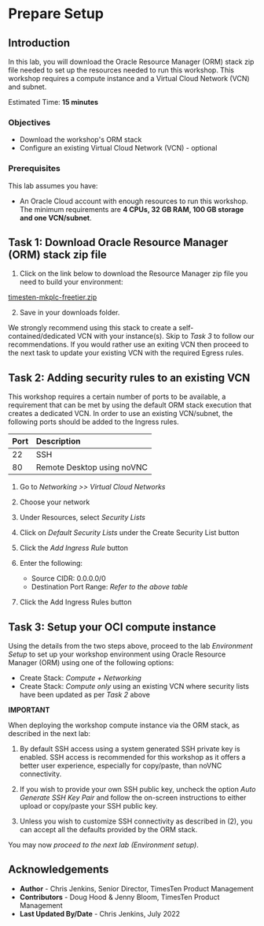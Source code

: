 # Prepare Setup

## Introduction

In this lab, you will download the Oracle Resource Manager (ORM) stack zip file needed to set up the resources needed to run this workshop. This workshop requires a compute instance and a Virtual Cloud Network (VCN) and subnet.

Estimated Time: **15 minutes**

### Objectives

-   Download the workshop's ORM stack
-   Configure an existing Virtual Cloud Network (VCN) - optional

### Prerequisites

This lab assumes you have:

- An Oracle Cloud account with enough resources to run this workshop. The minimum requirements are **4 CPUs, 32 GB RAM, 100 GB storage and one VCN/subnet**.

## Task 1: Download Oracle Resource Manager (ORM) stack zip file

1.  Click on the link below to download the Resource Manager zip file you need to build your environment:

 [timesten-mkplc-freetier.zip](https://objectstorage.us-ashburn-1.oraclecloud.com/p/47ShQ4Xe1mUQOSeXXJGUL1zM1jYfYXR1YNJTIH0jTDHRYzsZjR5UQx37cCSXsxdt/n/natdsecurity/b/stack/o/timesten-mkplc-freetier.zip)

2.  Save in your downloads folder.

We strongly recommend using this stack to create a self-contained/dedicated VCN with your instance(s). Skip to *Task 3* to follow our recommendations. If you would rather use an exiting VCN then proceed to the next task to update your existing VCN with the required Egress rules.

## Task 2: Adding security rules to an existing VCN

This workshop requires a certain number of ports to be available, a requirement that can be met by using the default ORM stack execution that creates a dedicated VCN. In order to use an existing VCN/subnet, the following ports should be added to the Ingress rules.

| Port           |Description                            |
| :------------- | :------------------------------------ |
| 22             | SSH                                   |
| 80             | Remote Desktop using noVNC            |


1.  Go to *Networking >> Virtual Cloud Networks*

2.  Choose your network

3.  Under Resources, select *Security Lists*

4.  Click on *Default Security Lists* under the Create Security List button

5.  Click the *Add Ingress Rule* button

6.  Enter the following:
    - Source CIDR: 0.0.0.0/0
    - Destination Port Range: *Refer to the above table*

7.  Click the Add Ingress Rules button

## Task 3: Setup your OCI compute instance

Using the details from the two steps above, proceed to the lab *Environment Setup* to set up your workshop environment using Oracle Resource Manager (ORM) using one of the following options:

  -  Create Stack:  *Compute + Networking*
  -  Create Stack:  *Compute only* using an existing VCN where security lists have been updated as per *Task 2* above

**IMPORTANT**

When deploying the workshop compute instance via the ORM stack, as described in the next lab:

1. By default SSH access using a system generated SSH private key is enabled. SSH access is recommended for this workshop as it offers a better user experience, especially for copy/paste, than noVNC connectivity.

2. If you wish to provide your own SSH public key, uncheck the option *Auto Generate SSH Key Pair* and follow the on-screen instructions to either upload or copy/paste your SSH public key.  

3. Unless you wish to customize SSH connectivity as described in (2), you can accept all the defaults provided by the ORM stack.

You may now *proceed to the next lab (Environment setup)*.

## Acknowledgements

* **Author** - Chris Jenkins, Senior Director, TimesTen Product Management
* **Contributors** -  Doug Hood & Jenny Bloom, TimesTen Product Management
* **Last Updated By/Date** - Chris Jenkins, July 2022
